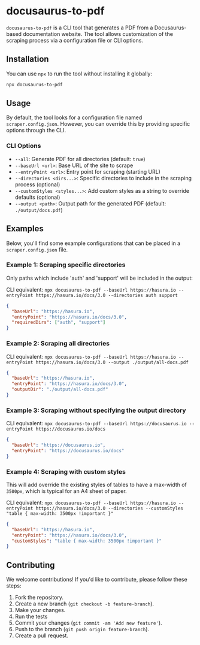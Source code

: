 # docusaurus-to-pdf

`docusaurus-to-pdf` is a CLI tool that generates a PDF from a Docusaurus-based documentation website. The tool allows customization of the scraping process via a configuration file or CLI options.

## Installation

You can use `npx` to run the tool without installing it globally:

```bash
npx docusaurus-to-pdf
```

## Usage

By default, the tool looks for a configuration file named `scraper.config.json`. However, you can override this by providing specific options through the CLI.

### CLI Options

- `--all`: Generate PDF for all directories (default: `true`)
- `--baseUrl <url>`: Base URL of the site to scrape
- `--entryPoint <url>`: Entry point for scraping (starting URL)
- `--directories <dirs...>`: Specific directories to include in the scraping process (optional)
- `--customStyles <styles...>`: Add custom styles as a string to override defaults (optional)
- `--output <path>`: Output path for the generated PDF (default: `./output/docs.pdf`)

## Examples

Below, you'll find some example configurations that can be placed in a `scraper.config.json` file.

### Example 1: Scraping specific directories

Only paths which include 'auth' and 'support' will be included in the output:

CLI equivalent: `npx docusaurus-to-pdf --baseUrl https://hasura.io --entryPoint https://hasura.io/docs/3.0 --directories auth support`

```json
{
  "baseUrl": "https://hasura.io",
  "entryPoint": "https://hasura.io/docs/3.0",
  "requiredDirs": ["auth", "support"]
}
```

### Example 2: Scraping all directories

CLI equivalent: `npx docusaurus-to-pdf --baseUrl https://hasura.io --entryPoint https://hasura.io/docs/3.0 --output ./output/all-docs.pdf`

```json
{
  "baseUrl": "https://hasura.io",
  "entryPoint": "https://hasura.io/docs/3.0",
  "outputDir": "./output/all-docs.pdf"
}
```

### Example 3: Scraping without specifying the output directory

CLI equivalent: `npx docusaurus-to-pdf --baseUrl https://docusaurus.io --entryPoint https://docusaurus.io/docs`

```json
{
  "baseUrl": "https://docusaurus.io",
  "entryPoint": "https://docusaurus.io/docs"
}
```

### Example 4: Scraping with custom styles

This will add override the existing styles of tables to have a max-width of `3500px`, which is typical for an A4 sheet
of paper.

CLI equivalent: `npx docusaurus-to-pdf --baseUrl https://hasura.io --entryPoint https://hasura.io/docs/3.0 --directories --customStyles "table { max-width: 3500px !important }"`

```json
{
  "baseUrl": "https://hasura.io",
  "entryPoint": "https://hasura.io/docs/3.0",
  "customStyles": "table { max-width: 3500px !important }"
}
```

## Contributing

We welcome contributions! If you'd like to contribute, please follow these steps:

1. Fork the repository.
2. Create a new branch (`git checkout -b feature-branch`).
3. Make your changes.
4. Run the tests
5. Commit your changes (`git commit -am 'Add new feature'`).
6. Push to the branch (`git push origin feature-branch`).
7. Create a pull request.
